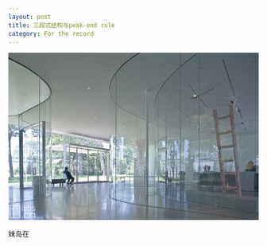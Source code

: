 ```yaml
---
layout: post
title: 三段式结构与peak-end rule
category: For the record
---
```


![glasshouse](/images/glasshouse.jpg "glasshouse")

妹岛在
